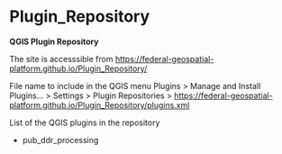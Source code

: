# Plugin_Repository
__QGIS Plugin Repository__


The site is accesssible from https://federal-geospatial-platform.github.io/Plugin_Repository/

File name to include in the QGIS menu Plugins > Manage and Install Plugins... > Settings > Plugin Repositories > 
https://federal-geospatial-platform.github.io/Plugin_Repository/plugins.xml

List of the QGIS plugins in the repository
  - pub_ddr_processing
